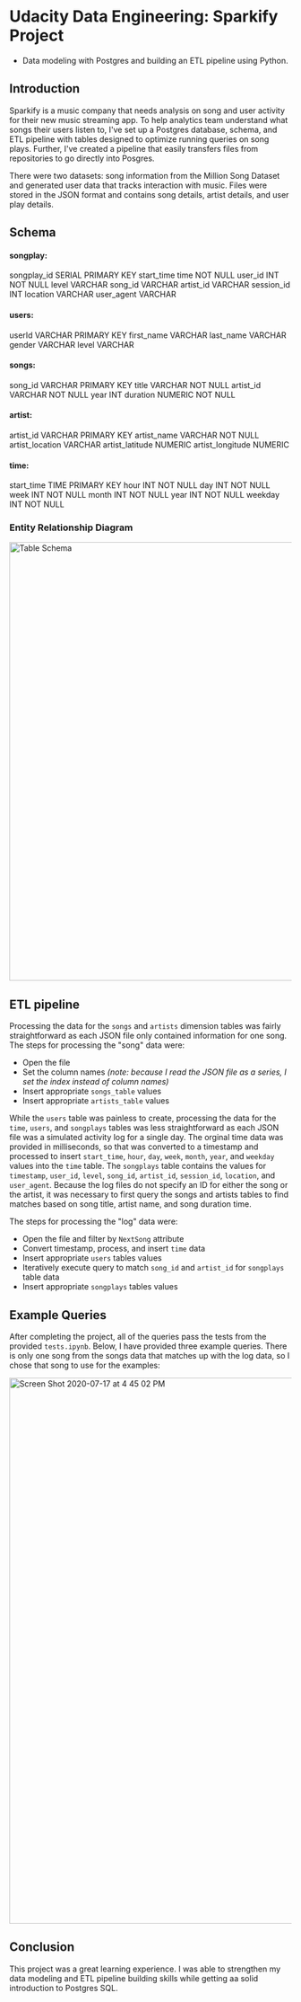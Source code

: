 # Udacity Data Engineering: Sparkify Project

- Data modeling with Postgres and building an ETL pipeline using Python. 


## Introduction

Sparkify is a music company that needs analysis on song and user activity for their new music streaming app. To help analytics team understand what songs their users listen to, I've set up a Postgres database, schema, and ETL pipeline with tables designed to optimize running queries on song plays. Further, I've created a pipeline that easily transfers files from repositories to go directly into Posgres.

There were two datasets: song information from the Million Song Dataset and generated user data that tracks interaction with music. Files were stored in the JSON format and contains song details, artist details, and user play details.


## Schema
#### songplay:
songplay_id SERIAL PRIMARY KEY
start_time time NOT NULL
user_id INT NOT NULL
level VARCHAR
song_id VARCHAR
artist_id VARCHAR
session_id INT
location VARCHAR
user_agent VARCHAR

#### users:
userId VARCHAR PRIMARY KEY
first_name VARCHAR
last_name VARCHAR
gender VARCHAR
level VARCHAR


#### songs:
song_id VARCHAR PRIMARY KEY
title VARCHAR NOT NULL
artist_id VARCHAR NOT NULL
year INT
duration NUMERIC NOT NULL

#### artist:
artist_id VARCHAR PRIMARY KEY
artist_name VARCHAR NOT NULL
artist_location VARCHAR
artist_latitude NUMERIC
artist_longitude NUMERIC

#### time:
start_time TIME PRIMARY KEY
hour INT NOT NULL
day INT NOT NULL
week INT NOT NULL
month INT NOT NULL
year INT NOT NULL
weekday INT NOT NULL


### Entity Relationship Diagram

<img width="781" alt="Table Schema" src="https://user-images.githubusercontent.com/53429726/94278787-3fed4100-ff19-11ea-8c6f-1ed6f559b2aa.png">



## ETL pipeline

Processing the data for the `songs` and `artists` dimension tables was fairly straightforward as each JSON file only contained information for one song. The steps for processing the "song" data were:
- Open the file
- Set the column names *(note: because I read the JSON file as a series, I set the index instead of column names)*
- Insert appropriate `songs_table` values
- Insert appropriate `artists_table` values


While the `users` table  was painless to create, processing the data for the `time`, `users`, and `songplays` tables was less straightforward as each JSON file was a simulated activity log for a single day.  The orginal time data was provided in milliseconds, so that was converted to a timestamp and processed to insert `start_time`, `hour`, `day`, `week`, `month`, `year`, and `weekday` values into the `time` table. The `songplays` table contains the values for `timestamp`, `user_id`, `level`, `song_id`, `artist_id`, `session_id`, `location`, and `user_agent`. Because the log files do not specify an ID for either the song or the artist, it was necessary to first query the songs and artists tables to find matches based on song title, artist name, and song duration time.


The steps for processing the "log" data were:
- Open the file and filter by `NextSong` attribute
- Convert timestamp, process, and insert `time` data
- Insert appropriate `users` tables values
- Iteratively execute query to match `song_id` and `artist_id` for `songplays` table data
- Insert appropriate `songplays` tables values



## Example Queries
After completing the project, all of the queries pass the tests from the provided `tests.ipynb`. Below, I have provided three example queries. There is only one song from the songs data that matches up with the log data, so I chose that song to use for the examples:

<img width="972" alt="Screen Shot 2020-07-17 at 4 45 02 PM" src="https://user-images.githubusercontent.com/34200538/87829358-ef88a180-c84c-11ea-808f-9f1eebdf306b.png">


## Conclusion
This project was a great learning experience. I was able to strengthen my data modeling and ETL pipeline building skills while getting aa solid introduction to Postgres SQL. 